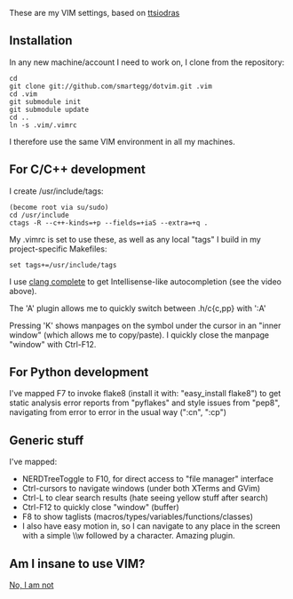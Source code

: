 
These are my VIM settings, based on [ttsiodras](https://github.com/ttsiodras/dotvim)


Installation
-------------

In any new machine/account I need to work on, I clone from the repository:

    cd 
    git clone git://github.com/smartegg/dotvim.git .vim
    cd .vim
    git submodule init
    git submodule update
    cd ..
    ln -s .vim/.vimrc

I therefore use the same VIM environment in all my machines.

For C/C++ development
---------------------

I create /usr/include/tags:

    (become root via su/sudo)
    cd /usr/include
    ctags -R --c++-kinds=+p --fields=+iaS --extra=+q .

My .vimrc is set to use these, as well as any local "tags" I build
in my project-specific Makefiles:

    set tags+=/usr/include/tags

I use [clang complete](http://www.vim.org/scripts/script.php?script_id=3302)
  to get Intellisense-like autocompletion (see the video above).

The 'A' plugin allows me to quickly switch between .h/c{c,pp} with ':A'

Pressing 'K' shows manpages on the symbol under the cursor in an "inner window" 
(which allows me to copy/paste). I quickly close the manpage "window" with Ctrl-F12.

For Python development
----------------------

I've mapped F7 to invoke flake8 (install it with: "easy_install flake8") to get 
static analysis error reports from "pyflakes" and style issues from "pep8", navigating
from error to error in the usual way (":cn", ":cp")

Generic stuff
-------------

I've mapped:

-    NERDTreeToggle to F10, for direct access to "file manager" interface
-    Ctrl-cursors to navigate windows (under both XTerms and GVim)
-    Ctrl-L to clear search results (hate seeing yellow stuff after search)
-    Ctrl-F12 to quickly close "window" (buffer)
-    F8 to show taglists (macros/types/variables/functions/classes)
- I also have easy motion in, so I can navigate to any place in the screen
  with a simple \\\\w followed by a character. Amazing plugin.

Am I insane to use VIM?
-----------------------
[No, I am not](http://www.viemu.com/a-why-vi-vim.html)

